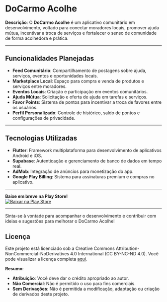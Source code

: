 
# DoCarmo Acolhe

**Descrição**: O **DoCarmo Acolhe** é um aplicativo comunitário em desenvolvimento, voltado para conectar moradores locais, promover ajuda mútua, incentivar a troca de serviços e fortalecer o senso de comunidade de forma acolhedora e prática.

---

## Funcionalidades Planejadas

- **Feed Comunitário**: Compartilhamento de postagens sobre ajuda, serviços, eventos e oportunidades locais.
- **Marketplace Local**: Espaço para compra e venda de produtos e serviços entre moradores.
- **Eventos Locais**: Criação e participação em eventos comunitários.
- **Ajuda Mútua**: Solicitação e oferta de ajuda em tarefas e serviços.
- **Favor Points**: Sistema de pontos para incentivar a troca de favores entre os usuários.
- **Perfil Personalizado**: Controle de histórico, saldo de pontos e configurações de privacidade.

---

## Tecnologias Utilizadas

- **Flutter**: Framework multiplataforma para desenvolvimento de aplicativos Android e iOS.
- **Supabase**: Autenticação e gerenciamento de banco de dados em tempo real.
- **AdMob**: Integração de anúncios para monetização do app.
- **Google Play Billing**: Sistema para assinaturas premium e compras no aplicativo.

---

**Baixe em breve na Play Store!**  
[![Baixar na Play Store](https://developer.android.com/images/brand/pt-br_generic_rgb_wo_60.png)](https://play.google.com/store/apps)

---

Sinta-se à vontade para acompanhar o desenvolvimento e contribuir com ideias e sugestões para melhorar o DoCarmo Acolhe!

## Licença

Este projeto está licenciado sob a Creative Commons Attribution-NonCommercial-NoDerivatives 4.0 International (CC BY-NC-ND 4.0). Você pode visualizar a licença completa [aqui](https://creativecommons.org/licenses/by-nc-nd/4.0/).

**Resumo**:
- **Atribuição**: Você deve dar o crédito apropriado ao autor.
- **Não Comercial**: Não é permitido o uso para fins comerciais.
- **Sem Derivações**: Não é permitida a modificação, adaptação ou criação de derivados deste projeto.
